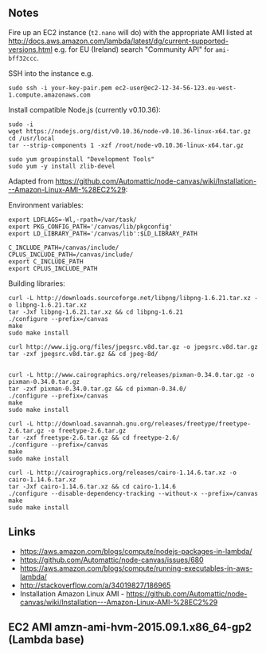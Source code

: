 ## Notes

Fire up an EC2 instance (`t2.nano` will do) with the appropriate AMI listed at http://docs.aws.amazon.com/lambda/latest/dg/current-supported-versions.html e.g. for EU (Ireland) search "Community API" for `ami-bff32ccc`.

SSH into the instance e.g.

```
sudo ssh -i your-key-pair.pem ec2-user@ec2-12-34-56-123.eu-west-1.compute.amazonaws.com
```

Install compatible Node.js (currently v0.10.36):

```
sudo -i
wget https://nodejs.org/dist/v0.10.36/node-v0.10.36-linux-x64.tar.gz
cd /usr/local
tar --strip-components 1 -xzf /root/node-v0.10.36-linux-x64.tar.gz
```

```
sudo yum groupinstall "Development Tools"
sudo yum -y install zlib-devel
```

Adapted from https://github.com/Automattic/node-canvas/wiki/Installation---Amazon-Linux-AMI-%28EC2%29:

Environment variables:

```
export LDFLAGS=-Wl,-rpath=/var/task/
export PKG_CONFIG_PATH='/canvas/lib/pkgconfig'
export LD_LIBRARY_PATH='/canvas/lib':$LD_LIBRARY_PATH

C_INCLUDE_PATH=/canvas/include/
CPLUS_INCLUDE_PATH=/canvas/include/
export C_INCLUDE_PATH
export CPLUS_INCLUDE_PATH
```

Building libraries:

```
curl -L http://downloads.sourceforge.net/libpng/libpng-1.6.21.tar.xz -o libpng-1.6.21.tar.xz
tar -Jxf libpng-1.6.21.tar.xz && cd libpng-1.6.21
./configure --prefix=/canvas
make
sudo make install

curl http://www.ijg.org/files/jpegsrc.v8d.tar.gz -o jpegsrc.v8d.tar.gz
tar -zxf jpegsrc.v8d.tar.gz && cd jpeg-8d/


curl -L http://www.cairographics.org/releases/pixman-0.34.0.tar.gz -o pixman-0.34.0.tar.gz
tar -zxf pixman-0.34.0.tar.gz && cd pixman-0.34.0/
./configure --prefix=/canvas
make
sudo make install

curl -L http://download.savannah.gnu.org/releases/freetype/freetype-2.6.tar.gz -o freetype-2.6.tar.gz
tar -zxf freetype-2.6.tar.gz && cd freetype-2.6/
./configure --prefix=/canvas
make
sudo make install

curl -L http://cairographics.org/releases/cairo-1.14.6.tar.xz -o cairo-1.14.6.tar.xz
tar -Jxf cairo-1.14.6.tar.xz && cd cairo-1.14.6
./configure --disable-dependency-tracking --without-x --prefix=/canvas
make
sudo make install
```

## Links

* https://aws.amazon.com/blogs/compute/nodejs-packages-in-lambda/
* https://github.com/Automattic/node-canvas/issues/680
* https://aws.amazon.com/blogs/compute/running-executables-in-aws-lambda/
* http://stackoverflow.com/a/34019827/186965
* Installation Amazon Linux AMI - https://github.com/Automattic/node-canvas/wiki/Installation---Amazon-Linux-AMI-%28EC2%29

## EC2 AMI amzn-ami-hvm-2015.09.1.x86_64-gp2 (Lambda base)
